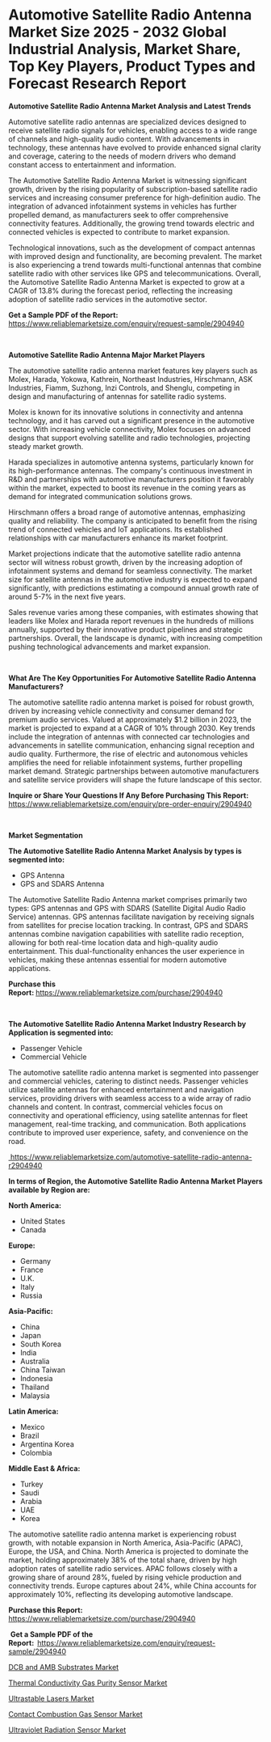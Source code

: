 <p><h1>Automotive Satellite Radio Antenna Market Size 2025 - 2032 Global Industrial Analysis, Market Share, Top Key Players, Product Types and Forecast Research Report</h1></p><p><strong>Automotive Satellite Radio Antenna Market Analysis and Latest Trends</strong></p>
<p><p>Automotive satellite radio antennas are specialized devices designed to receive satellite radio signals for vehicles, enabling access to a wide range of channels and high-quality audio content. With advancements in technology, these antennas have evolved to provide enhanced signal clarity and coverage, catering to the needs of modern drivers who demand constant access to entertainment and information.</p><p>The Automotive Satellite Radio Antenna Market is witnessing significant growth, driven by the rising popularity of subscription-based satellite radio services and increasing consumer preference for high-definition audio. The integration of advanced infotainment systems in vehicles has further propelled demand, as manufacturers seek to offer comprehensive connectivity features. Additionally, the growing trend towards electric and connected vehicles is expected to contribute to market expansion.</p><p>Technological innovations, such as the development of compact antennas with improved design and functionality, are becoming prevalent. The market is also experiencing a trend towards multi-functional antennas that combine satellite radio with other services like GPS and telecommunications. Overall, the Automotive Satellite Radio Antenna Market is expected to grow at a CAGR of 13.8% during the forecast period, reflecting the increasing adoption of satellite radio services in the automotive sector.</p></p>
<p><strong>Get a Sample PDF of the Report:&nbsp;</strong> <a href="https://www.reliablemarketsize.com/enquiry/request-sample/2904940?utm_campaign=2853&utm_medium=2&utm_source=Github&utm_content=ia&utm_term=12032025&utm_id=automotive-satellite-radio-antenna">https://www.reliablemarketsize.com/enquiry/request-sample/2904940</a></p>
<p>&nbsp;</p>
<p><strong>Automotive Satellite Radio Antenna Major Market Players</strong></p>
<p><p>The automotive satellite radio antenna market features key players such as Molex, Harada, Yokowa, Kathrein, Northeast Industries, Hirschmann, ASK Industries, Fiamm, Suzhong, Inzi Controls, and Shenglu, competing in design and manufacturing of antennas for satellite radio systems.</p><p>Molex is known for its innovative solutions in connectivity and antenna technology, and it has carved out a significant presence in the automotive sector. With increasing vehicle connectivity, Molex focuses on advanced designs that support evolving satellite and radio technologies, projecting steady market growth.</p><p>Harada specializes in automotive antenna systems, particularly known for its high-performance antennas. The company's continuous investment in R&D and partnerships with automotive manufacturers position it favorably within the market, expected to boost its revenue in the coming years as demand for integrated communication solutions grows.</p><p>Hirschmann offers a broad range of automotive antennas, emphasizing quality and reliability. The company is anticipated to benefit from the rising trend of connected vehicles and IoT applications. Its established relationships with car manufacturers enhance its market footprint.</p><p>Market projections indicate that the automotive satellite radio antenna sector will witness robust growth, driven by the increasing adoption of infotainment systems and demand for seamless connectivity. The market size for satellite antennas in the automotive industry is expected to expand significantly, with predictions estimating a compound annual growth rate of around 5-7% in the next five years.</p><p>Sales revenue varies among these companies, with estimates showing that leaders like Molex and Harada report revenues in the hundreds of millions annually, supported by their innovative product pipelines and strategic partnerships. Overall, the landscape is dynamic, with increasing competition pushing technological advancements and market expansion.</p></p>
<p>&nbsp;</p>
<p><strong>What Are The Key Opportunities For Automotive Satellite Radio Antenna Manufacturers?</strong></p>
<p><p>The automotive satellite radio antenna market is poised for robust growth, driven by increasing vehicle connectivity and consumer demand for premium audio services. Valued at approximately $1.2 billion in 2023, the market is projected to expand at a CAGR of 10% through 2030. Key trends include the integration of antennas with connected car technologies and advancements in satellite communication, enhancing signal reception and audio quality. Furthermore, the rise of electric and autonomous vehicles amplifies the need for reliable infotainment systems, further propelling market demand. Strategic partnerships between automotive manufacturers and satellite service providers will shape the future landscape of this sector.</p></p>
<p><strong>Inquire or Share Your Questions If Any Before Purchasing This Report:</strong> <a href="https://www.reliablemarketsize.com/enquiry/pre-order-enquiry/2904940?utm_campaign=2853&utm_medium=2&utm_source=Github&utm_content=ia&utm_term=12032025&utm_id=automotive-satellite-radio-antenna">https://www.reliablemarketsize.com/enquiry/pre-order-enquiry/2904940</a></p>
<p>&nbsp;</p>
<p><strong>Market Segmentation</strong></p>
<p><strong>The Automotive Satellite Radio Antenna Market Analysis by types is segmented into:</strong></p>
<p><ul><li>GPS Antenna</li><li>GPS and SDARS Antenna</li></ul></p>
<p><p>The Automotive Satellite Radio Antenna market comprises primarily two types: GPS antennas and GPS with SDARS (Satellite Digital Audio Radio Service) antennas. GPS antennas facilitate navigation by receiving signals from satellites for precise location tracking. In contrast, GPS and SDARS antennas combine navigation capabilities with satellite radio reception, allowing for both real-time location data and high-quality audio entertainment. This dual-functionality enhances the user experience in vehicles, making these antennas essential for modern automotive applications.</p></p>
<p><strong>Purchase this Report:&nbsp;</strong><a href="https://www.reliablemarketsize.com/purchase/2904940?utm_campaign=2853&utm_medium=2&utm_source=Github&utm_content=ia&utm_term=12032025&utm_id=automotive-satellite-radio-antenna">https://www.reliablemarketsize.com/purchase/2904940</a></p>
<p>&nbsp;</p>
<p><strong>The Automotive Satellite Radio Antenna Market Industry Research by Application is segmented into:</strong></p>
<p><ul><li>Passenger Vehicle</li><li>Commercial Vehicle</li></ul></p>
<p><p>The automotive satellite radio antenna market is segmented into passenger and commercial vehicles, catering to distinct needs. Passenger vehicles utilize satellite antennas for enhanced entertainment and navigation services, providing drivers with seamless access to a wide array of radio channels and content. In contrast, commercial vehicles focus on connectivity and operational efficiency, using satellite antennas for fleet management, real-time tracking, and communication. Both applications contribute to improved user experience, safety, and convenience on the road.</p></p>
<p><a href="https://www.reliablemarketsize.com/automotive-satellite-radio-antenna-r2904940?utm_campaign=2853&utm_medium=2&utm_source=Github&utm_content=ia&utm_term=12032025&utm_id=automotive-satellite-radio-antenna">&nbsp;https://www.reliablemarketsize.com/automotive-satellite-radio-antenna-r2904940</a></p>
<p><strong>In terms of Region, the Automotive Satellite Radio Antenna Market Players available by Region are:</strong></p>
<p>
    <p> <strong> North America: </strong>
        <ul>
            <li>United States</li>
            <li>Canada</li>
        </ul>
        </p> 
    <p> <strong> Europe: </strong>
        <ul>
            <li>Germany</li>
            <li>France</li>
            <li>U.K.</li>
            <li>Italy</li>
            <li>Russia</li>
        </ul>
        </p> 
    <p> <strong> Asia-Pacific: </strong>
        <ul>
            <li>China</li>
            <li>Japan</li>
            <li>South Korea</li>
            <li>India</li>
            <li>Australia</li>
            <li>China Taiwan</li>
            <li>Indonesia</li>
            <li>Thailand</li>
            <li>Malaysia</li>
        </ul>
        </p> 
    <p> <strong> Latin America: </strong>
        <ul>
            <li>Mexico</li>
            <li>Brazil</li>
            <li>Argentina Korea</li>
            <li>Colombia</li>
        </ul>
        </p> 
    <p> <strong> Middle East & Africa: </strong>
        <ul>
            <li>Turkey</li>
            <li>Saudi</li>
            <li>Arabia</li>
            <li>UAE</li>
            <li>Korea</li>
        </ul>
    </p>
    </p>
<p><p>The automotive satellite radio antenna market is experiencing robust growth, with notable expansion in North America, Asia-Pacific (APAC), Europe, the USA, and China. North America is projected to dominate the market, holding approximately 38% of the total share, driven by high adoption rates of satellite radio services. APAC follows closely with a growing share of around 28%, fueled by rising vehicle production and connectivity trends. Europe captures about 24%, while China accounts for approximately 10%, reflecting its developing automotive landscape.</p></p>
<p><strong>Purchase this Report: </strong><a href="https://www.reliablemarketsize.com/purchase/2904940?utm_campaign=2853&utm_medium=2&utm_source=Github&utm_content=ia&utm_term=12032025&utm_id=automotive-satellite-radio-antenna">https://www.reliablemarketsize.com/purchase/2904940</a></p>
<p>&nbsp;<strong>Get a Sample PDF of the Report:&nbsp;&nbsp;</strong><a href="https://www.reliablemarketsize.com/enquiry/request-sample/2904940?utm_campaign=2853&utm_medium=2&utm_source=Github&utm_content=ia&utm_term=12032025&utm_id=automotive-satellite-radio-antenna">https://www.reliablemarketsize.com/enquiry/request-sample/2904940</a></p>
<p><strong></strong></p>
<p><p><a href="https://github.com/leijavaagexo/Market-Research-Report-List-1/blob/main/dcb-and-amb-substrates-market.md?utm_campaign=2853&utm_medium=2&utm_source=Github&utm_content=ia&utm_term=12032025&utm_id=automotive-satellite-radio-antenna">DCB and AMB Substrates Market</a></p><p><a href="https://github.com/kaddahblejc/Market-Research-Report-List-1/blob/main/thermal-conductivity-gas-purity-sensor-market.md?utm_campaign=2853&utm_medium=2&utm_source=Github&utm_content=ia&utm_term=12032025&utm_id=automotive-satellite-radio-antenna">Thermal Conductivity Gas Purity Sensor Market</a></p><p><a href="https://github.com/wakerizaak8g/Market-Research-Report-List-1/blob/main/ultrastable-lasers-market.md?utm_campaign=2853&utm_medium=2&utm_source=Github&utm_content=ia&utm_term=12032025&utm_id=automotive-satellite-radio-antenna">Ultrastable Lasers Market</a></p><p><a href="https://github.com/tanckfelli84/Market-Research-Report-List-1/blob/main/contact-combustion-gas-sensor-market.md?utm_campaign=2853&utm_medium=2&utm_source=Github&utm_content=ia&utm_term=12032025&utm_id=automotive-satellite-radio-antenna">Contact Combustion Gas Sensor Market</a></p><p><a href="https://github.com/abidomamen/Market-Research-Report-List-1/blob/main/ultraviolet-radiation-sensor-market.md?utm_campaign=2853&utm_medium=2&utm_source=Github&utm_content=ia&utm_term=12032025&utm_id=automotive-satellite-radio-antenna">Ultraviolet Radiation Sensor Market</a></p></p>